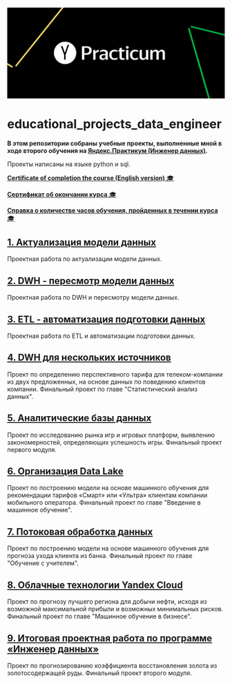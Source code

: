![Иллюстрация к репозиторю](https://github.com/DmitryMaslov92/educational_projects_data_engineer/blob/main/68747470733a2f2f6d69726f2e6d656469756d2e636f6d2f6d61782f313430302f302a75565030577745574f747048733430452e706e67.png)

# educational_projects_data_engineer
**В этом репозитории собраны учебные проекты, выполненные мной в ходе второго обучения на [Яндекс.Практикум (Инженер данных)](https://practicum.yandex.ru/data-engineer/).**

Проекты написаны на языке python и sql.


[**Certificate of completion the course (English version)** 🎓](https://github.com/DmitryMaslov92/educational_projects_data_engineer/blob/main/Dmitry%20Maslov_20242DE00051.pdf)

[**Сертификат об окончании курса** 🎓](https://github.com/DmitryMaslov92/educational_projects_data_engineer/blob/main/%D0%9C%D0%B0%D1%81%D0%BB%D0%BE%D0%B2%20%D0%94%D0%BC%D0%B8%D1%82%D1%80%D0%B8%D0%B8%CC%86%20%D0%90%D0%BB%D0%B5%D0%BA%D1%81%D0%B0%D0%BD%D0%B4%D1%80%D0%BE%D0%B2%D0%B8%D1%87%20_20242DE00051%20(1).pdf)

[**Справка о количестве часов обучения, пройденных в течении курса** 🎓](https://github.com/DmitryMaslov92/educational_projects_data_engineer/blob/main/%D0%A1%D0%BF%D1%80%D0%B0%D0%B2%D0%BA%D0%B0%20%D0%9C%D0%B0%D1%81%D0%BB%D0%BE%D0%B2%20%D0%94%D0%BC%D0%B8%D1%82%D1%80%D0%B8%D0%B8%CC%86%20%D0%90%D0%BB%D0%B5%D0%BA%D1%81%D0%B0%D0%BD%D0%B4%D1%80%D0%BE%D0%B2%D0%B8%D1%87%20%20(1).pdf)

## [1. Актуализация модели данных](https://github.com/DmitryMaslov92/educational_projects_data_engineer/tree/main/%D0%90%D0%BA%D1%82%D1%83%D0%B0%D0%BB%D0%B8%D0%B7%D0%B0%D1%86%D0%B8%D1%8F%20%D0%BC%D0%BE%D0%B4%D0%B5%D0%BB%D0%B8%20%D0%B4%D0%B0%D0%BD%D0%BD%D1%8B%D1%85)


Проектная работа по актуализации модели данных.



## [2. DWH - пересмотр модели данных](https://github.com/DmitryMaslov92/educational_projects_data_engineer/tree/main/DWH%20-%20%D0%BF%D0%B5%D1%80%D0%B5%D1%81%D0%BC%D0%BE%D1%82%D1%80%20%D0%BC%D0%BE%D0%B4%D0%B5%D0%BB%D0%B8%20%D0%B4%D0%B0%D0%BD%D0%BD%D1%8B%D1%85)

Проектная работа по DWH и пересмотру модели данных.




## [3. ETL - автоматизация подготовки данных](https://github.com/DmitryMaslov92/educational_projects_data_engineer/tree/main/ETL%20-%20%D0%B0%D0%B2%D1%82%D0%BE%D0%BC%D0%B0%D1%82%D0%B8%D0%B7%D0%B0%D1%86%D0%B8%D1%8F%20%D0%BF%D0%BE%D0%B4%D0%B3%D0%BE%D1%82%D0%BE%D0%B2%D0%BA%D0%B8%20%D0%B4%D0%B0%D0%BD%D0%BD%D1%8B%D1%85)

Проектная работа по ETL и автоматизации подготовки данных.


## [4. DWH для нескольких источников](https://github.com/DmitryMaslov92/educational_projects_data_engineer/tree/main/DWH%20%D0%B4%D0%BB%D1%8F%20%D0%BD%D0%B5%D1%81%D0%BA%D0%BE%D0%BB%D1%8C%D0%BA%D0%B8%D1%85%20%D0%B8%D1%81%D1%82%D0%BE%D1%87%D0%BD%D0%B8%D0%BA%D0%BE%D0%B2)

Проект по определению перспективного тарифа для телеком-компании из двух предложенных, на основе данных по поведению клиентов компании.
Финальный проект по главе "Статистический анализ данных".


## [5. Аналитические базы данных](https://github.com/DmitryMaslov92/educational_projects_data_engineer/tree/main/%D0%90%D0%BD%D0%B0%D0%BB%D0%B8%D1%82%D0%B8%D1%87%D0%B5%D1%81%D0%BA%D0%B8%D0%B5%20%D0%B1%D0%B0%D0%B7%D1%8B%20%D0%B4%D0%B0%D0%BD%D0%BD%D1%8B%D1%85)

Проект по исследованию рынка игр и игровых платформ, выявлению закономерностей, определяющих успешность игры.
Финальный проект первого модуля.


## [6. Организация Data Lake](https://github.com/DmitryMaslov92/educational_projects_data_engineer/tree/main/%D0%9E%D1%80%D0%B3%D0%B0%D0%BD%D0%B8%D0%B7%D0%B0%D1%86%D0%B8%D1%8F%20Data%20Lake)

Проект по построению модели на основе машинного обучения для рекомендации тарифов «Смарт» или «Ультра» клиентам компании мобильного оператора.
Финальный проект по главе "Введение в машинное обучение".


## [7. Потоковая обработка данных](https://github.com/DmitryMaslov92/educational_projects_data_engineer/tree/main/%D0%9F%D0%BE%D1%82%D0%BE%D0%BA%D0%BE%D0%B2%D0%B0%D1%8F%20%D0%BE%D0%B1%D1%80%D0%B0%D0%B1%D0%BE%D1%82%D0%BA%D0%B0%20%D0%B4%D0%B0%D0%BD%D0%BD%D1%8B%D1%85)

Проект по построению модели на основе машинного обучения для прогноза ухода клиента из банка.
Финальный проект по главе "Обучение с учителем".


## [8. Облачные технологии Yandex Cloud](https://github.com/DmitryMaslov92/educational_projects_data_engineer/tree/main/%D0%9E%D0%B1%D0%BB%D0%B0%D1%87%D0%BD%D1%8B%D0%B5%20%D1%82%D0%B5%D1%85%D0%BD%D0%BE%D0%BB%D0%BE%D0%B3%D0%B8%D0%B8%20Yandex%20Cloud)

Проект по прогнозу лучшего региона для добычи нефти, исходя из возможной максимальной прибыли и возможных минимальных рисков.
Финальный проект по главе "Машинное обучение в бизнесе".


## [9. Итоговая проектная работа по программе «Инженер данных»](https://github.com/DmitryMaslov92/educational_projects_data_engineer/tree/main/%D0%98%D1%82%D0%BE%D0%B3%D0%BE%D0%B2%D0%B0%D1%8F%20%D0%BF%D1%80%D0%BE%D0%B5%D0%BA%D1%82%D0%BD%D0%B0%D1%8F%20%D1%80%D0%B0%D0%B1%D0%BE%D1%82%D0%B0%20%D0%BF%D0%BE%20%D0%BF%D1%80%D0%BE%D0%B3%D1%80%D0%B0%D0%BC%D0%BC%D0%B5%20%C2%AB%D0%98%D0%BD%D0%B6%D0%B5%D0%BD%D0%B5%D1%80%20%D0%B4%D0%B0%D0%BD%D0%BD%D1%8B%D1%85%C2%BB)

Проект по прогнозированию коэффициента восстановления золота из золотосодержащей руды.
Финальный проект второго модуля.


